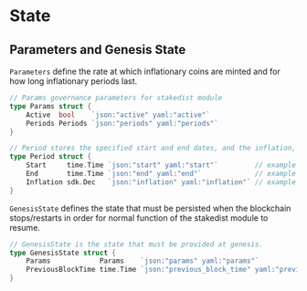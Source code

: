 <!--
order: 2
-->

# State

## Parameters and Genesis State

`Parameters` define the rate at which inflationary coins are minted and for how long inflationary periods last.

```go
// Params governance parameters for stakedist module
type Params struct {
	Active  bool    `json:"active" yaml:"active"`
	Periods Periods `json:"periods" yaml:"periods"`
}

// Period stores the specified start and end dates, and the inflation, expressed as a decimal representing the yearly APR of tokens that will be minted during that period
type Period struct {
	Start     time.Time `json:"start" yaml:"start"`         // example "2020-03-01T15:20:00Z"
	End       time.Time `json:"end" yaml:"end"`             // example "2020-06-01T15:20:00Z"
	Inflation sdk.Dec   `json:"inflation" yaml:"inflation"` // example "1.000000003022265980"  - 10% inflation
}
```

`GenesisState` defines the state that must be persisted when the blockchain stops/restarts in order for normal function of the stakedist module to resume.

```go
// GenesisState is the state that must be provided at genesis.
type GenesisState struct {
	Params            Params    `json:"params" yaml:"params"`
	PreviousBlockTime time.Time `json:"previous_block_time" yaml:"previous_block_time"`
}
```
